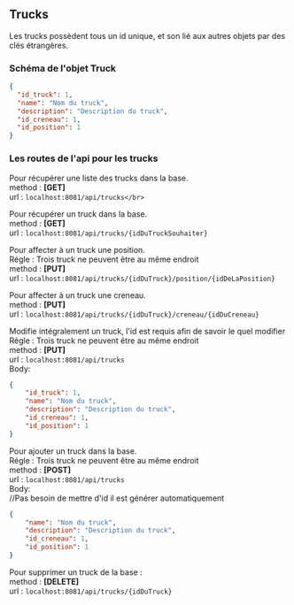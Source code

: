 ## Trucks

Les trucks possèdent tous un id unique, et son lié aux autres objets par des clés étrangères.

### Schéma de l'objet Truck

```json
{
  "id_truck": 1,
  "name": "Nom du truck",
  "description": "Description du truck",
  "id_creneau": 1,
  "id_position": 1
}
```

### Les routes de l'api pour les trucks

Pour récupérer une liste des trucks dans la base.</br>
method : **[GET]**</br>
url : `localhost:8081/api/trucks</br>`

Pour récupérer un truck dans la base.</br>
method : **[GET]**</br>
url : `localhost:8081/api/trucks/{idDuTruckSouhaiter}`</br>

Pour affecter à un truck une position.</br>
Régle : Trois truck ne peuvent être au même endroit</br>
method : **[PUT]** </br>
url : `localhost:8081/api/trucks/{idDuTruck}/position/{idDeLaPosition}`</br>

Pour affecter à un truck une creneau.</br>
method : **[PUT]** </br>
url : `localhost:8081/api/trucks/{idDuTruck}/creneau/{idDuCreneau}`</br>

Modifie intégralement un truck, l'id est requis afin de savoir le quel modifier</br>
Régle : Trois truck ne peuvent être au même endroit</br>
method : **[PUT]** </br>
url : `localhost:8081/api/trucks`</br>
Body:</br>
```json
{
    "id_truck": 1,
    "name": "Nom du truck",
    "description": "Description du truck",
    "id_creneau": 1,
    "id_position": 1
}
```

Pour ajouter un truck dans la base.</br>
Régle : Trois truck ne peuvent être au même endroit</br>
method : **[POST]**</br>
url : `localhost:8081/api/trucks`</br>
Body:</br>
//Pas besoin de mettre d'id il est générer automatiquement</br>
```json
{
    "name": "Nom du truck",
    "description": "Description du truck",
    "id_creneau": 1,
    "id_position": 1
}
```

Pour supprimer un truck de la base :</br>
method : **[DELETE]**</br>
url : `localhost:8081/api/trucks/{idDuTruck}`</br>
